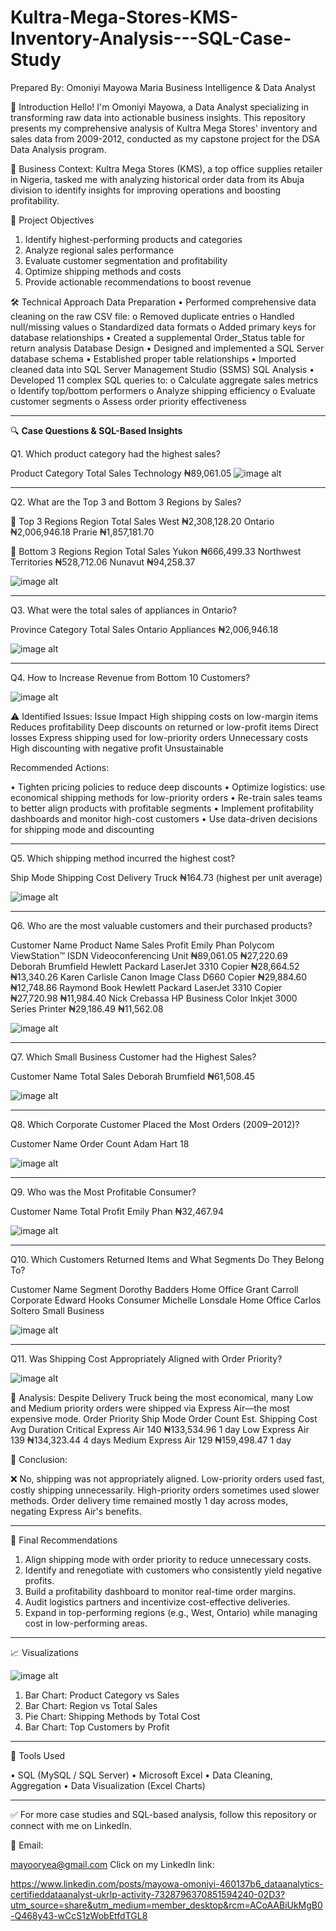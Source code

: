 # Kultra-Mega-Stores-KMS-Inventory-Analysis---SQL-Case-Study
Prepared By:
Omoniyi Mayowa Maria
Business Intelligence & Data Analyst

👋 Introduction
Hello! I'm Omoniyi Mayowa, a Data Analyst specializing in transforming raw data into actionable business insights. 
This repository presents my comprehensive analysis of Kultra Mega Stores' inventory and sales data from 2009-2012, conducted as my capstone project for the DSA Data Analysis program.

🏢 Business Context: Kultra Mega Stores (KMS), a top office supplies retailer in Nigeria, tasked me with analyzing historical order data from its Abuja division to identify insights for improving operations and boosting profitability.

🎯 Project Objectives
1.	Identify highest-performing products and categories
2.	Analyze regional sales performance
3.	Evaluate customer segmentation and profitability
4.	Optimize shipping methods and costs
5.	Provide actionable recommendations to boost revenue

🛠️ Technical Approach
Data Preparation
•	Performed comprehensive data cleaning on the raw CSV file:
o	Removed duplicate entries
o	Handled null/missing values
o	Standardized data formats
o	Added primary keys for database relationships
•	Created a supplemental Order_Status table for return analysis
Database Design
•	Designed and implemented a SQL Server database schema
•	Established proper table relationships
•	Imported cleaned data into SQL Server Management Studio (SSMS)
SQL Analysis
•	Developed 11 complex SQL queries to:
o	Calculate aggregate sales metrics
o	Identify top/bottom performers
o	Analyze shipping efficiency
o	Evaluate customer segments
o	Assess order priority effectiveness

________________________________________
🔍 **Case Questions & SQL-Based Insights**

Q1. Which product category had the highest sales?

Product Category	Total Sales
Technology	₦89,061.05
![image alt](https://github.com/mayooryea/Kultra-Mega-Stores-KMS-Inventory-Analysis---SQL-Case-Study/blob/2abd95149130694afb6657ec27d1c35209040a3d/Q1.png)

________________________________________
Q2. What are the Top 3 and Bottom 3 Regions by Sales?

🔼 Top 3 Regions
Region	Total Sales
West	₦2,308,128.20
Ontario	₦2,006,946.18
Prarie	₦1,857,181.70

🔽 Bottom 3 Regions
Region	Total Sales
Yukon	₦666,499.33
Northwest Territories	₦528,712.06
Nunavut	₦94,258.37

![image alt](https://github.com/mayooryea/Kultra-Mega-Stores-KMS-Inventory-Analysis---SQL-Case-Study/blob/1c7116abae449e90462c680dfb80330708bbafa0/Q2.png)
________________________________________
Q3. What were the total sales of appliances in Ontario?

Province	Category	Total Sales
Ontario	Appliances	₦2,006,946.18

![image alt](htthttps://github.com/mayooryea/Kultra-Mega-Stores-KMS-Inventory-Analysis---SQL-Case-Study/blob/1c7116abae449e90462c680dfb80330708bbafa0/Q3.png)
________________________________________
Q4. How to Increase Revenue from Bottom 10 Customers?

![image alt](https://github.com/mayooryea/Kultra-Mega-Stores-KMS-Inventory-Analysis---SQL-Case-Study/blob/1c7116abae449e90462c680dfb80330708bbafa0/Q4.png)

⚠️ Identified Issues:
Issue	Impact
High shipping costs on low-margin items	Reduces profitability
Deep discounts on returned or low-profit items	Direct losses
Express shipping used for low-priority orders	Unnecessary costs
High discounting with negative profit	Unsustainable

Recommended Actions:

•	Tighten pricing policies to reduce deep discounts
•	Optimize logistics: use economical shipping methods for low-priority orders
•	Re-train sales teams to better align products with profitable segments
•	Implement profitability dashboards and monitor high-cost customers
•	Use data-driven decisions for shipping mode and discounting
________________________________________
Q5. Which shipping method incurred the highest cost?

Ship Mode	Shipping Cost
Delivery Truck	₦164.73 (highest per unit average)

![image alt](https://github.com/mayooryea/Kultra-Mega-Stores-KMS-Inventory-Analysis---SQL-Case-Study/blob/1c7116abae449e90462c680dfb80330708bbafa0/Q5.png)
________________________________________
Q6. Who are the most valuable customers and their purchased products?

Customer Name	Product Name	Sales	Profit
Emily Phan	Polycom ViewStation™ ISDN Videoconferencing Unit	₦89,061.05	₦27,220.69
Deborah Brumfield	Hewlett Packard LaserJet 3310 Copier	₦28,664.52	₦13,340.26
Karen Carlisle	Canon Image Class D660 Copier	₦29,884.60	₦12,748.86
Raymond Book	Hewlett Packard LaserJet 3310 Copier	₦27,720.98	₦11,984.40
Nick Crebassa	HP Business Color Inkjet 3000 Series Printer	₦29,186.49	₦11,562.08

![image alt](https://github.com/mayooryea/Kultra-Mega-Stores-KMS-Inventory-Analysis---SQL-Case-Study/blob/1c7116abae449e90462c680dfb80330708bbafa0/Q6.png)
________________________________________
Q7. Which Small Business Customer had the Highest Sales?

Customer Name	Total Sales
Deborah Brumfield	₦61,508.45

![image alt](https://github.com/mayooryea/Kultra-Mega-Stores-KMS-Inventory-Analysis---SQL-Case-Study/blob/1c7116abae449e90462c680dfb80330708bbafa0/Q7.png)
________________________________________
Q8. Which Corporate Customer Placed the Most Orders (2009–2012)?

Customer Name	Order Count
Adam Hart	18

![image alt](https://github.com/mayooryea/Kultra-Mega-Stores-KMS-Inventory-Analysis---SQL-Case-Study/blob/1c7116abae449e90462c680dfb80330708bbafa0/Q8.png)
________________________________________
Q9. Who was the Most Profitable Consumer?

Customer Name	Total Profit
Emily Phan	₦32,467.94

![image alt](https://github.com/mayooryea/Kultra-Mega-Stores-KMS-Inventory-Analysis---SQL-Case-Study/blob/1c7116abae449e90462c680dfb80330708bbafa0/Q9.png)
________________________________________
Q10. Which Customers Returned Items and What Segments Do They Belong To?

Customer Name	Segment
Dorothy Badders	Home Office
Grant Carroll	Corporate
Edward Hooks	Consumer
Michelle Lonsdale	Home Office
Carlos Soltero	Small Business

![image alt](https://github.com/mayooryea/Kultra-Mega-Stores-KMS-Inventory-Analysis---SQL-Case-Study/blob/1c7116abae449e90462c680dfb80330708bbafa0/Q10.png)

________________________________________
Q11. Was Shipping Cost Appropriately Aligned with Order Priority?

![image alt](https://github.com/mayooryea/Kultra-Mega-Stores-KMS-Inventory-Analysis---SQL-Case-Study/blob/1c7116abae449e90462c680dfb80330708bbafa0/Q11.png)

🚩 Analysis:
Despite Delivery Truck being the most economical, many Low and Medium priority orders were shipped via Express Air—the most expensive mode.
Order Priority	Ship Mode	Order Count	Est. Shipping Cost	Avg Duration
Critical	Express Air	140	₦133,534.96	1 day
Low	Express Air	139	₦134,323.44	4 days
Medium	Express Air	129	₦159,498.47	1 day

📌 Conclusion:

❌ No, shipping was not appropriately aligned.
Low-priority orders used fast, costly shipping unnecessarily.
High-priority orders sometimes used slower methods.
Order delivery time remained mostly 1 day across modes, negating Express Air's benefits.
________________________________________
📌 Final Recommendations

1.	Align shipping mode with order priority to reduce unnecessary costs.
2.	Identify and renegotiate with customers who consistently yield negative profits.
3.	Build a profitability dashboard to monitor real-time order margins.
4.	Audit logistics partners and incentivize cost-effective deliveries.
5.	Expand in top-performing regions (e.g., West, Ontario) while managing cost in low-performing areas.
________________________________________
📈 Visualizations 

![image alt](https://github.com/mayooryea/Kultra-Mega-Stores-KMS-Inventory-Analysis---SQL-Case-Study/blob/1c7116abae449e90462c680dfb80330708bbafa0/KMS_Inventory_Charts.png)
1.	Bar Chart: Product Category vs Sales
2.	Bar Chart: Region vs Total Sales
3.	Pie Chart: Shipping Methods by Total Cost
4.	Bar Chart: Top Customers by Profit
________________________________________
💼 Tools Used

•	SQL (MySQL / SQL Server)
•	Microsoft Excel
•	Data Cleaning, Aggregation
•	Data Visualization (Excel Charts)

________________________________________
✅ For more case studies and SQL-based analysis, follow this repository or connect with me on LinkedIn.

📧 Email: 

mayooryea@gmail.com
Click on my LinkedIn link:    

https://www.linkedin.com/posts/mayowa-omoniyi-460137b6_dataanalytics-certifieddataanalyst-ukrlp-activity-7328796370851594240-02D3?utm_source=share&utm_medium=member_desktop&rcm=ACoAABiUkMgB0-Q468y43-wCcS1zWobEtfdTGL8

